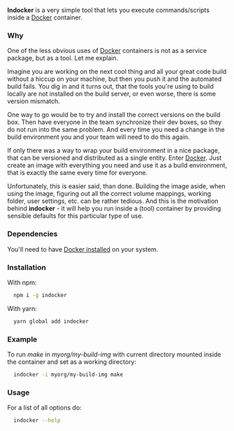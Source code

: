 **Indocker** is a very simple tool that lets you execute commands/scripts inside a [Docker](https://docker.com) container.

### Why
One of the less obvious uses of [Docker](https://docker.com) containers is not as a service package, but as a tool. Let me explain.

Imagine you are working on the next cool thing and all your great code build without a hiccup on your machine, but then you push it and the automated build fails. You dig in and it turns out, that the tools you're using to build locally are not installed on the build server, or even worse, there is some version mismatch.

One way to go would be to try and install the correct versions on the build box. Then have everyone in the team synchronize their dev boxes, so they do not run into the same problem. And every time you need a change in the build environment you and your team will need to do this again.

If only there was a way to wrap your build environment in a nice package, that can be versioned and distributed as a single entity. Enter [Docker](https://docker.com). Just create an image with everything you need and use it as a build environment, that is exactly the same every time for everyone.

Unfortunately, this is easier said, than done. Building the image aside, when using the image, figuring out all the correct volume mappings, working folder, user settings, etc. can be rather tedious. And this is the motivation behind **indocker** - it will help you run inside a (tool) container by providing sensible defaults for this particular type of use.

### Dependencies
You'll need to have [Docker installed](https://www.docker.com/products/docker) on your system.

### Installation
With npm:
```sh
  npm i -g indocker
```
With yarn:
```sh
  yarn global add indocker
```
### Example
To run *make* in *myorg/my-build-img* with current directory mounted inside the container and set as a working directory:
```sh
  indocker -i myorg/my-build-img make
```

### Usage
For a list of all options do:
```sh
  indocker --help
```
